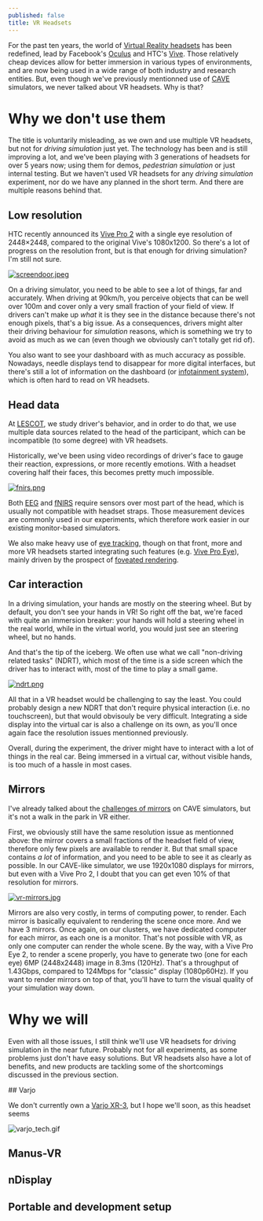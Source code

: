 ```yaml
---
published: false
title: VR Headsets
---
```

For the past ten years, the world of [Virtual Reality headsets](https://en.wikipedia.org/wiki/Virtual_reality_headset) has been redefined, lead by Facebook's [Oculus](https://www.oculus.com/) and HTC's [Vive](https://www.vive.com/). Those relatively cheap devices allow for better immersion in various types of environments, and are now being used in a wide range of both industry and research entities. But, even though we've previously mentionned use of [CAVE](/nDisplay) simulators, we never talked about VR headsets. Why is that?

# Why we don't use them

The title is voluntarily misleading, as we own and use multiple VR headsets, but not for *driving simulation* just yet. The technology has been and is still improving a lot, and we've been playing with 3 generations of headsets for over 5 years now; using them for demos, *pedestrian simulation* or just internal testing. But we haven't used VR headsets for any *driving simulation* experiment, nor do we have any planned in the short term. And there are multiple reasons behind that.

## Low resolution

HTC recently announced its [Vive Pro 2](https://www.roadtovr.com/htc-vive-pro-2-specs-price-release-date-announcement/) with a single eye resolution of 2448×2448, compared to the original Vive's 1080x1200. So there's a lot of progress on the resolution front, but is that enough for driving simulation? I'm still not sure.

[![screendoor.jpeg]({{site.baseurl}}/images/screendoor.jpeg)][0]

On a driving simulator, you need to be able to see a lot of things, far and accurately. When driving at 90km/h, you perceive objects that can be well over 100m and cover only a very small fraction of your field of view. If drivers can't make up *what* it is they see in the distance because there's not enough pixels, that's a big issue. As a consequences, drivers might alter their driving behaviour for *simulation* reasons, which is something we try to avoid as much as we can (even though we obviously can't totally get rid of).

You also want to see your dashboard with as much accuracy as possible. Nowadays, needle displays tend to disappear for more digital interfaces, but there's still a lot of information on the dashboard (or [infotainment system](https://en.wikipedia.org/wiki/In-car_entertainment)), which is often hard to read on VR headsets.

## Head data

At [LESCOT](https://lescot.univ-gustave-eiffel.fr/), we study driver's behavior, and in order to do that, we use multiple data sources related to the head of the participant, which can be incompatible (to some degree) with VR headsets.

Historically, we've been using video recordings of driver's face to gauge their reaction, expressions, or more recently emotions. With a headset covering half their faces, this becomes pretty much impossible.

[![fnirs.png]({{site.baseurl}}/images/fnirs.png)][1]

Both [EEG](https://en.wikipedia.org/wiki/Electroencephalography) and [fNIRS](https://en.wikipedia.org/wiki/Functional_near-infrared_spectroscopy) require sensors over most part of the head, which is usually not compatible with headset straps. Those measurement devices are commonly used in our experiments, which therefore work easier in our existing monitor-based simulators.

We also make heavy use of [eye tracking](https://en.wikipedia.org/wiki/Eye_tracking), though on that front, more and more VR headsets started integrating such features (e.g. [Vive Pro Eye](https://www.vive.com/eu/product/vive-pro-eye/overview/)), mainly driven by the prospect of [foveated rendering](https://en.wikipedia.org/wiki/Foveated_rendering).

## Car interaction

In a driving simulation, your hands are mostly on the steering wheel. But by default, you don't see your hands in VR! So right off the bat, we're faced with quite an immersion breaker: your hands will hold a steering wheel in the real world, while in the virtual world, you would just see an steering wheel, but no hands.

And that's the tip of the iceberg. We often use what we call "non-driving related tasks" (NDRT), which most of the time is a side screen which the driver has to interact with, most of the time to play a small game.

[![ndrt.png]({{site.baseurl}}/images/ndrt.png)][2]

All that in a VR headset would be challenging to say the least. You could probably design a new NDRT that don't require physical interaction (i.e. no touchscreen), but that would obvisouly be very difficult. Integrating a side display into the virtual car is also a challenge on its own, as you'll once again face the resolution issues mentionned previously.

Overall, during the experiment, the driver might have to interact with a lot of things in the real car. Being immersed in a virtual car, without visible hands, is too much of a hassle in most cases.

## Mirrors

I've already talked about the [challenges of mirrors](ndisplay/#mirrors) on CAVE simulators, but it's not a walk in the park in VR either.

First, we obviously still have the same resolution issue as mentionned above: the mirror covers a small fractions of the headset field of view, therefore only few pixels are available to render it. But that small space contains *a lot* of information, and you need to be able to see it as clearly as possible. In our CAVE-like simulator, we use 1920x1080 displays for mirrors, but even with a Vive Pro 2, I doubt that you can get even 10% of that resolution for mirrors.

[![vr-mirrors.jpg]({{site.baseurl}}/images/vr-mirrors.jpg)][3]

Mirrors are also very costly, in terms of computing power, to render. Each mirror is basically equivalent to rendering the scene once more. And we have 3 mirrors. Once again, on our clusters, we have dedicated computer for each mirror, as each one is a monitor. That's not possible with VR, as only one computer can render the whole scene. By the way, with a Vive Pro Eye 2, to render a scene properly, you have to generate two (one for each eye) 6MP (2448x2448) image in 8.3ms (120Hz). That's a throughput of 1.43Gbps, compared to 124Mbps for "classic" display (1080p60Hz). If you want to render mirrors on top of that, you'll have to turn the visual quality of your simulation way down.

# Why we will

Even with all those issues, I still think we'll use VR headsets for driving simulation in the near future. Probably not for all experiments, as some problems just don't have easy solutions. But VR headsets also have a lot of benefits, and new products are tackling some of the shortcomings discussed in the previous section.

## Varjo

We don't currently own a [Varjo XR-3](https://varjo.com/products/xr-3/), but I hope we'll soon, as this headset seems

![varjo_tech.gif]({{site.baseurl}}/_posts/varjo_tech.gif)

## Manus-VR

## nDisplay

## Portable and development setup

[0]: https://www.reddit.com/r/oculus/comments/40x9f9/has_anyone_managed_to_get_a_photo_from_cv1_screen/
[1]: https://lescot.univ-gustave-eiffel.fr/
[2]: https://www.researchgate.net/figure/Definition-of-areas-of-interest-AOIs-Driving-scene-incorporates-windshield-side_fig7_313502460
[3]: https://www.roadtovr.com/project-cars-2-vr-review-oculus-rift-htc-vive/
